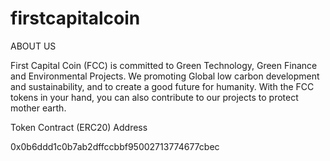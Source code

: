# firstcapitalcoin

ABOUT US

First Capital Coin (FCC) is committed to Green Technology, Green Finance and Environmental Projects. We promoting Global low carbon development and sustainability, and to create a good future for humanity. With the FCC tokens in your hand, you can also contribute to our projects to protect mother earth.

Token Contract (ERC20) Address

0x0b6ddd1c0b7ab2dffccbbf95002713774677cbec


